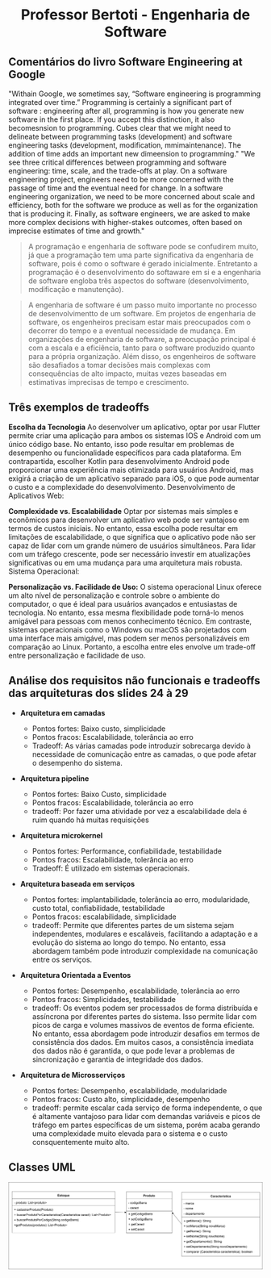 # <p align ="center"> Professor Bertoti - Engenharia de Software

## **Comentários do livro Software Engineering at Google**
"Withain Google, we sometimes say, “Software engineering is programming integrated over time.” Programming is certainly a significant part of software : engineering after all, programming is how you generate new software in the first place. If you accept this distinction, it also becomesnsion to programming. Cubes clear that we might need to delineate between programming tasks (development) and software engineering tasks (development, modification, mmimaintenance). The addition of time adds an important new dimeension to programming."
"We see three critical differences between programming and software engineering: time, scale, and the trade-offs at play. On a software engineering project, engineers need to be more concerned with the passage of time and the eventual need for change. In a software engineering organization, we need to be more concerned about scale and efficiency, both for the software we produce as well as for the organization that is producing it. Finally, as software engineers, we are asked to make more complex decisions with higher-stakes outcomes, often based on imprecise estimates of time and growth."

> A programação e engenharia de software pode se confudirem muito, já que a programação tem uma parte significativa da engenharia de software, pois é como o software é gerado inicialmente. Entretanto a programação é o desenvolvimento do softaware em si e a engenharia de software engloba três aspectos do software (desenvolvimento, modificação e manutenção).

> A engenharia de software é um passo muito importante no processo de desenvolvimentto de um software.  Em projetos de engenharia de software, os engenheiros precisam estar mais preocupados com o decorrer do tempo e a eventual necessidade de mudança. Em organizações de engenharia de software, a preocupação principal é com a escala e a eficiência, tanto para o software produzido quanto para a própria organização. Além disso, os engenheiros de software são desafiados a tomar decisões mais complexas com consequências de alto impacto, muitas vezes baseadas em estimativas imprecisas de tempo e crescimento. 

## **Três exemplos de tradeoffs**

**Escolha da Tecnologia** Ao desenvolver um aplicativo, optar por usar Flutter permite criar uma aplicação para ambos os sistemas IOS e Android com um único código base. No entanto, isso pode resultar em problemas de desempenho ou funcionalidade específicos para cada plataforma. Em contrapartida, escolher Kotlin para desenvolvimento Android pode proporcionar uma experiência mais otimizada para usuários Android, mas exigirá a criação de um aplicativo separado para iOS, o que pode aumentar o custo e a complexidade do desenvolvimento. Desenvolvimento de Aplicativos Web:

**Complexidade vs. Escalabilidade** Optar por sistemas mais simples e econômicos para desenvolver um aplicativo web pode ser vantajoso em termos de custos iniciais. No entanto, essa escolha pode resultar em limitações de escalabilidade, o que significa que o aplicativo pode não ser capaz de lidar com um grande número de usuários simultâneos. Para lidar com um tráfego crescente, pode ser necessário investir em atualizações significativas ou em uma mudança para uma arquitetura mais robusta. Sistema Operacional:

**Personalização vs. Facilidade de Uso:** O sistema operacional Linux oferece um alto nível de personalização e controle sobre o ambiente do computador, o que é ideal para usuários avançados e entusiastas de tecnologia. No entanto, essa mesma flexibilidade pode torná-lo menos amigável para pessoas com menos conhecimento técnico. Em contraste, sistemas operacionais como o Windows ou macOS são projetados com uma interface mais amigável, mas podem ser menos personalizáveis em comparação ao Linux. Portanto, a escolha entre eles envolve um trade-off entre personalização e facilidade de uso.


## **Análise dos requisitos não funcionais e tradeoffs das arquiteturas dos slides 24 à 29**

- **Arquitetura em camadas**
    - Pontos fortes: Baixo custo, simplicidade
    - Pontos fracos: Escalabilidade, tolerância ao erro
    - Tradeoff: As várias camadas pode introduzir sobrecarga devido à necessidade de comunicação entre as camadas, o que pode afetar o desempenho do sistema. 
    
- **Arquitetura pipeline**
    - Pontos fortes: Baixo Custo, simplicidade
    - Pontos fracos: Escalabilidade, tolerância ao erro
    - tradeoff: Por fazer uma atividade por vez a escalabilidade dela é ruim quando há muitas requisições

- **Arquitetura microkernel**
    - Pontos fortes: Performance, confiabilidade, testabilidade
    - Pontos fracos: Escalabilidade, tolerância ao erro
    - Tradeoff: É utilizado em sistemas operacionais.

- **Arquitetura baseada em serviços**
    - Pontos fortes: implantabilidade, tolerância ao erro, modularidade, custo total, confiabilidade, testabilidade
    - Pontos fracos: escalabilidade, simplicidade
    - tradeoff: Permite que diferentes partes de um sistema sejam independentes, modulares e escaláveis, facilitando a adaptação e a evolução do sistema ao longo do tempo. No entanto, essa abordagem também pode introduzir complexidade na comunicação entre os serviços.

- **Arquitetura Orientada a Eventos**
    - Pontos fortes: Desempenho, escalabilidade, tolerância ao erro
    - Pontos fracos: Simplicidades, testabilidade
    - tradeoff: Os eventos podem ser processados de forma distribuída e assíncrona por diferentes partes do sistema. Isso permite lidar com picos de carga e volumes massivos de eventos de forma eficiente. No entanto, essa abordagem pode introduzir desafios em termos de consistência dos dados. Em muitos casos, a consistência imediata dos dados não é garantida, o que pode levar a problemas de sincronização e garantia de integridade dos dados.

- **Arquitetura de Microsserviços**
    - Pontos fortes: Desempenho, escalabilidade, modularidade
    - Pontos fracos: Custo alto, simplicidade, desempenho
    - tradeoff: permite escalar cada serviço de forma independente, o que é altamente vantajoso para lidar com demandas variáveis e picos de tráfego em partes específicas de um sistema, porém acaba gerando uma complexidade muito elevada para o sistema e o custo consquentemente muito alto.


## **Classes UML**

![Imagem Classe UML](https://github.com/JulioAraujo92/Bertoti/blob/main/Classe_UML.jpg)

